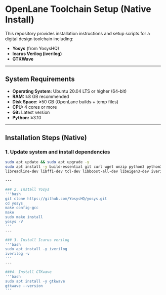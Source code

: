 # OpenLane Toolchain Setup (Native Install)

This repository provides installation instructions and setup scripts for a digital design toolchain including:

- **Yosys** (from YosysHQ)
- **Icarus Verilog (iverilog)**
- **GTKWave**

---

## System Requirements

- **Operating System:** Ubuntu 20.04 LTS or higher (64-bit)
- **RAM:** ≥8 GB recommended
- **Disk Space:** ≥50 GB (OpenLane builds + temp files)
- **CPU:** 4 cores or more
- **Git:** Latest version
- **Python:** ≥3.10

---

## Installation Steps (Native)

### 1. Update system and install dependencies
```bash
sudo apt update && sudo apt upgrade -y
sudo apt install -y build-essential git curl wget unzip python3 python3-pip bzip2 pkg-config cmake \
libreadline-dev libffi-dev tcl-dev libboost-all-dev libeigen3-dev iverilog gtkwave

---

### 2. Install Yosys
'''bash
git clone https://github.com/YosysHQ/yosys.git
cd yosys
make config-gcc
make
sudo make install
yosys -V
'''
---

### 3. Install Icarus verilog
'''bash
sudo apt install -y iverilog
iverilog -v
'''
---

###4. Install GTKwave
'''bash
sudo apt install -y gtkwave
gtkwave --version
'''
